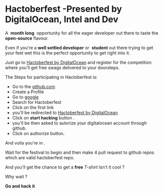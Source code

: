 # **Hactoberfest -Presented by DigitalOcean, Intel and Dev**

A  **month long**  opportunity for all the eager developer out there to taste the **open-source** flavour.

Even if you're a **well settled developer** or  **student** out there trying to get your feet wet this is the perfect opportunity to get right into it.

Just go to [Hactoberfest by DigitalOcean](https://hacktoberfest.digitalocean.com/) and register for the competition where you'll get free swags delivered to your doorsteps.

The Steps for participating in Hactoberfest is:

- Go to the [github.com](https://github.com)
- Create a Profile
- Go to [google](https://google.com)
- Search for Hactoberfest
- Click on the first link
- you'll be redirected to [Hactoberfest by DigitalOcean](https://hacktoberfest.digitalocean.com/)
- Click on **start hacking** button .
- you'll be then asked to autorize your digitalocean account through github.
- Click on authorize button.

And voila you're in .

Wait for the festival to begin and then make 4 pull request to github repos which are valid hactoberfest repo.

And you'll get the chance to get a **free** _T-shirt_
Isn't it cool ?

Why wait ?

**Go and hack it**
